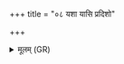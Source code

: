 +++
title = "०८ यशा यासि प्रदिशो"

+++
<details><summary>मूलम् (GR)</summary>

यशा यासि प्रदिशो दिशो ऽनु  
यशाः पशूनाम् उत चर्षणीनाम् ।  
यशाः पृथिव्या अदित्या उपस्थे  
ऽहम् अस्मि सवितेव चारुः ॥
</details>